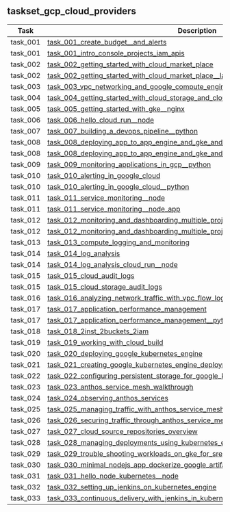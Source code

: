 ## taskset_gcp_cloud_providers

| Task     | Description                                                                                                                                                                    |
|----------|--------------------------------------------------------------------------------------------------------------------------------------------------------------------------------|
| task_001 | [task_001_create_budget__and_alerts](task_001_create_budget__and_alerts)                                                                                                       |
| task_001 | [task_001_intro_console_projects_iam_apis](task_001_intro_console_projects_iam_apis)                                                                                           |
| task_002 | [task_002_getting_started_with_cloud_market_place](task_002_getting_started_with_cloud_market_place)                                                                           |
| task_002 | [task_002_getting_started_with_cloud_market_place__lamp_stack](task_002_getting_started_with_cloud_market_place__lamp_stack)                                                   |
| task_003 | [task_003_vpc_networking_and_google_compute_engine](task_003_vpc_networking_and_google_compute_engine)                                                                         |
| task_004 | [task_004_getting_started_with_cloud_storage_and_cloud_sql__php](task_004_getting_started_with_cloud_storage_and_cloud_sql__php)                                               |
| task_005 | [task_005_getting_started_with_gke__nginx](task_005_getting_started_with_gke__nginx)                                                                                           |
| task_006 | [task_006_hello_cloud_run__node](task_006_hello_cloud_run__node)                                                                                                               |
| task_007 | [task_007_building_a_devops_pipeline__python](task_007_building_a_devops_pipeline__python)                                                                                     |
| task_008 | [task_008_deploying_app_to_app_engine_and_gke_and_cloudrun](task_008_deploying_app_to_app_engine_and_gke_and_cloudrun)                                                         |
| task_008 | [task_008_deploying_app_to_app_engine_and_gke_and_cloudrun__python](task_008_deploying_app_to_app_engine_and_gke_and_cloudrun__python)                                         |
| task_009 | [task_009_monitoring_applications_in_gcp__python](task_009_monitoring_applications_in_gcp__python)                                                                             |
| task_010 | [task_010_alerting_in_google_cloud](task_010_alerting_in_google_cloud)                                                                                                         |
| task_010 | [task_010_alerting_in_google_cloud__python](task_010_alerting_in_google_cloud__python)                                                                                         |
| task_011 | [task_011_service_monitoring__node](task_011_service_monitoring__node)                                                                                                         |
| task_011 | [task_011_service_monitoring__node_app](task_011_service_monitoring__node_app)                                                                                                 |
| task_012 | [task_012_monitoring_and_dashboarding_multiple_projects_from_a_single_workspace](task_012_monitoring_and_dashboarding_multiple_projects_from_a_single_workspace)               |
| task_012 | [task_012_monitoring_and_dashboarding_multiple_projects_from_a_single_workspace__nginx](task_012_monitoring_and_dashboarding_multiple_projects_from_a_single_workspace__nginx) |
| task_013 | [task_013_compute_logging_and_monitoring](task_013_compute_logging_and_monitoring)                                                                                             |
| task_014 | [task_014_log_analysis](task_014_log_analysis)                                                                                                                                 |
| task_014 | [task_014_log_analysis_cloud_run__node](task_014_log_analysis_cloud_run__node)                                                                                                 |
| task_015 | [task_015_cloud_audit_logs](task_015_cloud_audit_logs)                                                                                                                         |
| task_015 | [task_015_cloud_storage_audit_logs](task_015_cloud_storage_audit_logs)                                                                                                         |
| task_016 | [task_016_analyzing_network_traffic_with_vpc_flow_logs](task_016_analyzing_network_traffic_with_vpc_flow_logs)                                                                 |
| task_017 | [task_017_application_performance_management](task_017_application_performance_management)                                                                                     |
| task_017 | [task_017_application_performance_management__python_and_nodejs](task_017_application_performance_management__python_and_nodejs)                                               |
| task_018 | [task_018_2inst_2buckets_2iam](task_018_2inst_2buckets_2iam)                                                                                                                   |
| task_019 | [task_019_working_with_cloud_build](task_019_working_with_cloud_build)                                                                                                         |
| task_020 | [task_020_deploying_google_kubernetes_engine](task_020_deploying_google_kubernetes_engine)                                                                                     |
| task_021 | [task_021_creating_google_kubernetes_engine_deployments](task_021_creating_google_kubernetes_engine_deployments)                                                               |
| task_022 | [task_022_configuring_persistent_storage_for_google_kubernetes_engine](task_022_configuring_persistent_storage_for_google_kubernetes_engine)                                   |
| task_023 | [task_023_anthos_service_mesh_walkthrough](task_023_anthos_service_mesh_walkthrough)                                                                                           |
| task_024 | [task_024_observing_anthos_services](task_024_observing_anthos_services)                                                                                                       |
| task_025 | [task_025_managing_traffic_with_anthos_service_mesh](task_025_managing_traffic_with_anthos_service_mesh)                                                                       |
| task_026 | [task_026_securing_traffic_through_anthos_service_mesh](task_026_securing_traffic_through_anthos_service_mesh)                                                                 |
| task_027 | [task_027_cloud_source_repositories_overview](task_027_cloud_source_repositories_overview)                                                                                     |
| task_028 | [task_028_managing_deployments_using_kubernetes_engine](task_028_managing_deployments_using_kubernetes_engine)                                                                 |
| task_029 | [task_029_trouble_shooting_workloads_on_gke_for_sre](task_029_trouble_shooting_workloads_on_gke_for_sre)                                                                       |
| task_030 | [task_030_minimal_nodejs_app_dockerize_google_artifact_registry](task_030_minimal_nodejs_app_dockerize_google_artifact_registry)                                               |
| task_031 | [task_031_hello_node_kubernetes__node](task_031_hello_node_kubernetes__node)                                                                                                   |
| task_032 | [task_032_setting_up_jenkins_on_kubernetes_engine](task_032_setting_up_jenkins_on_kubernetes_engine)                                                                           |
| task_033 | [task_033_continuous_delivery_with_jenkins_in_kubernetes_engine](task_033_continuous_delivery_with_jenkins_in_kubernetes_engine)                                               |

